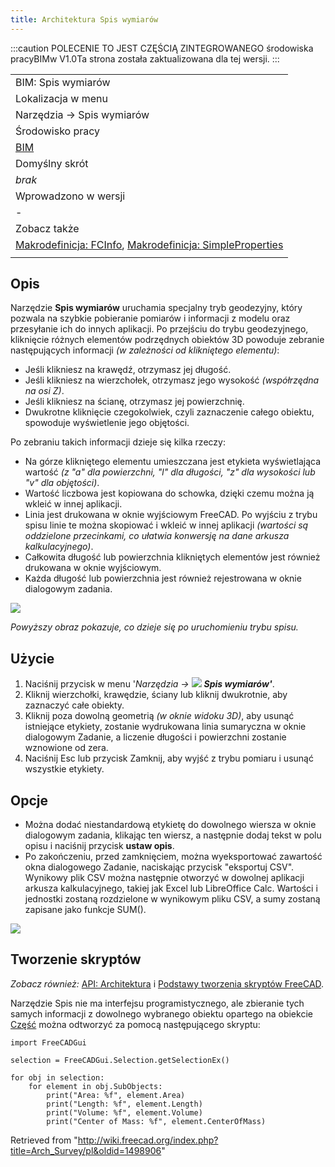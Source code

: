 ```yaml
---
title: Architektura Spis wymiarów
---
```

:::caution
POLECENIE TO JEST CZĘŚCIĄ ZINTEGROWANEGO środowiska pracyBIMw V1.0Ta strona została zaktualizowana dla tej wersji.
:::

|  |
| --- |
| BIM: Spis wymiarów |
| Lokalizacja w menu |
| Narzędzia → Spis wymiarów |
| Środowisko pracy |
| [BIM](/BIM_Workbench/pl "BIM Workbench/pl") |
| Domyślny skrót |
| *brak* |
| Wprowadzono w wersji |
| - |
| Zobacz także |
| [Makrodefinicja: FCInfo](/Macro_FCInfo/pl "Macro FCInfo/pl"), [Makrodefinicja: SimpleProperties](/Macro_SimpleProperties/pl "Macro SimpleProperties/pl") |
|  |

## Opis

Narzędzie **Spis wymiarów** uruchamia specjalny tryb geodezyjny, który pozwala na szybkie pobieranie pomiarów i informacji z modelu oraz przesyłanie ich do innych aplikacji. Po przejściu do trybu geodezyjnego, kliknięcie różnych elementów podrzędnych obiektów 3D powoduje zebranie następujących informacji *(w zależności od klikniętego elementu)*:

* Jeśli klikniesz na krawędź, otrzymasz jej długość.
* Jeśli klikniesz na wierzchołek, otrzymasz jego wysokość *(współrzędna na osi Z)*.
* Jeśli klikniesz na ścianę, otrzymasz jej powierzchnię.
* Dwukrotne kliknięcie czegokolwiek, czyli zaznaczenie całego obiektu, spowoduje wyświetlenie jego objętości.

Po zebraniu takich informacji dzieje się kilka rzeczy:

* Na górze klikniętego elementu umieszczana jest etykieta wyświetlająca wartość *(z "a" dla powierzchni, "l" dla długości, "z" dla wysokości lub "v" dla objętości)*.
* Wartość liczbowa jest kopiowana do schowka, dzięki czemu można ją wkleić w innej aplikacji.
* Linia jest drukowana w oknie wyjściowym FreeCAD. Po wyjściu z trybu spisu linie te można skopiować i wkleić w innej aplikacji *(wartości są oddzielone przecinkami, co ułatwia konwersję na dane arkusza kalkulacyjnego)*.
* Całkowita długość lub powierzchnia klikniętych elementów jest również drukowana w oknie wyjściowym.
* Każda długość lub powierzchnia jest również rejestrowana w oknie dialogowym zadania.

![](/images/Arch_Survey_example.jpg)

*Powyższy obraz pokazuje, co dzieje się po uruchomieniu trybu spisu.*

## Użycie

1. Naciśnij przycisk w menu '*Narzędzia → ![](/images/Arch_Survey.svg) **Spis wymiarów'***.
2. Kliknij wierzchołki, krawędzie, ściany lub kliknij dwukrotnie, aby zaznaczyć całe obiekty.
3. Kliknij poza dowolną geometrią *(w oknie widoku 3D)*, aby usunąć istniejące etykiety, zostanie wydrukowana linia sumaryczna w oknie dialogowym Zadanie, a liczenie długości i powierzchni zostanie wznowione od zera.
4. Naciśnij Esc lub przycisk Zamknij, aby wyjść z trybu pomiaru i usunąć wszystkie etykiety.

## Opcje

* Można dodać niestandardową etykietę do dowolnego wiersza w oknie dialogowym zadania, klikając ten wiersz, a następnie dodaj tekst w polu opisu i naciśnij przycisk **ustaw opis**.
* Po zakończeniu, przed zamknięciem, można wyeksportować zawartość okna dialogowego Zadanie, naciskając przycisk "eksportuj CSV". Wynikowy plik CSV można następnie otworzyć w dowolnej aplikacji arkusza kalkulacyjnego, takiej jak Excel lub LibreOffice Calc. Wartości i jednostki zostaną rozdzielone w wynikowym pliku CSV, a sumy zostaną zapisane jako funkcje SUM().

![](/images/Arch_Survey_spreadsheet.jpg)

## Tworzenie skryptów

*Zobacz również:* [API: Architektura](/Arch_API/pl "Arch API/pl") i [Podstawy tworzenia skryptów FreeCAD](/FreeCAD_Scripting_Basics/pl "FreeCAD Scripting Basics/pl").

Narzędzie Spis nie ma interfejsu programistycznego, ale zbieranie tych samych informacji z dowolnego wybranego obiektu opartego na obiekcie [Część](/Part_Workbench/pl "Part Workbench/pl") można odtworzyć za pomocą następującego skryptu:

```
import FreeCADGui

selection = FreeCADGui.Selection.getSelectionEx()

for obj in selection:
    for element in obj.SubObjects:
        print("Area: %f", element.Area)
        print("Length: %f", element.Length)
        print("Volume: %f", element.Volume)
        print("Center of Mass: %f", element.CenterOfMass)

```

Retrieved from "<http://wiki.freecad.org/index.php?title=Arch_Survey/pl&oldid=1498906>"